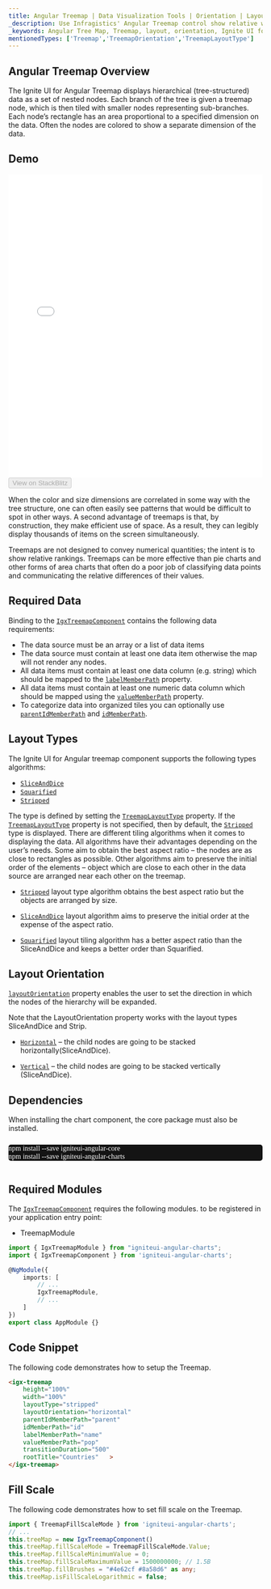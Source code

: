 ```yaml
---
title: Angular Treemap | Data Visualization Tools | Orientation | Layout | Data Binding | Infragistics
_description: Use Infragistics' Angular Treemap control show relative weighting of data points at more than one level supporting strip, squarified, and slice-and-dice algorithms. Learn about Ignite UI for Angular treemap!
_keywords: Angular Tree Map, Treemap, layout, orientation, Ignite UI for Angular, Infragistics
mentionedTypes: ['Treemap','TreemapOrientation','TreemapLayoutType']
---
```


## Angular Treemap Overview

The Ignite UI for Angular Treemap displays hierarchical (tree-structured) data as a set of nested nodes. Each branch of the tree is given a treemap node, which is then tiled with smaller nodes representing sub-branches. Each node’s rectangle has an area proportional to a specified dimension on the data. Often the nodes are colored to show a separate dimension of the data.

## Demo

<div class="sample-container loading" style="height: 600px">
    <iframe id="tree-map-overview-iframe" src='{environment:dvDemosBaseUrl}/charts/tree-map-overview' width="100%" height="100%" seamless frameBorder="0" onload="onXPlatSampleIframeContentLoaded(this);"></iframe>
</div>
<div>
    <button data-localize="stackblitz" disabled class="stackblitz-btn"   data-iframe-id="tree-map-overview-iframe" data-demos-base-url="{environment:dvDemosBaseUrl}">View on StackBlitz
    </button>


</div>

<div class="divider--half"></div>

When the color and size dimensions are correlated in some way with the tree structure, one can often easily see patterns that would be difficult to spot in other ways. A second advantage of treemaps is that, by construction, they make efficient use of space. As a result, they can legibly display thousands of items on the screen simultaneously.

Treemaps are not designed to convey numerical quantities; the intent is to show relative rankings. Treemaps can be more effective than pie charts and other forms of area charts that often do a poor job of classifying data points and communicating the relative differences of their values.

## Required Data

Binding to the [`IgxTreemapComponent`]({environment:dvapibaseurl}/products/ignite-ui-angular/api/docs/typescript/latest/classes/igxtreemapcomponent.html) contains the following data requirements:

-   The data source must be an array or a list of data items
-   The data source must contain at least one data item otherwise the map will not render any nodes.
-   All data items must contain at least one data column (e.g. string) which should be mapped to the [`labelMemberPath`]({environment:dvapibaseurl}/products/ignite-ui-angular/api/docs/typescript/latest/classes/igxtreemapcomponent.html#labelmemberpath) property.
-   All data items must contain at least one numeric data column which should be mapped using the [`valueMemberPath`]({environment:dvapibaseurl}/products/ignite-ui-angular/api/docs/typescript/latest/classes/igxtreemapcomponent.html#valuememberpath) property.
-   To categorize data into organized tiles you can optionally use [`parentIdMemberPath`]({environment:dvapibaseurl}/products/ignite-ui-angular/api/docs/typescript/latest/classes/igxtreemapcomponent.html#parentidmemberpath) and [`idMemberPath`]({environment:dvapibaseurl}/products/ignite-ui-angular/api/docs/typescript/latest/classes/igxtreemapcomponent.html#idmemberpath).

## Layout Types

The Ignite UI for Angular treemap component supports the following types algorithms:

-   [`SliceAndDice`]({environment:dvapibaseurl}/products/ignite-ui-angular/api/docs/typescript/latest/enums/treemaplayouttype.html#sliceanddice)
-   [`Squarified`]({environment:dvapibaseurl}/products/ignite-ui-angular/api/docs/typescript/latest/enums/treemaplayouttype.html#squarified)
-   [`Stripped`]({environment:dvapibaseurl}/products/ignite-ui-angular/api/docs/typescript/latest/enums/treemaplayouttype.html#stripped)

The type is defined by setting the [`TreemapLayoutType`]({environment:dvapibaseurl}/products/ignite-ui-angular/api/docs/typescript/latest/enums/treemaplayouttype.html) property. If the [`TreemapLayoutType`]({environment:dvapibaseurl}/products/ignite-ui-angular/api/docs/typescript/latest/enums/treemaplayouttype.html) property is not specified, then by default, the [`Stripped`]({environment:dvapibaseurl}/products/ignite-ui-angular/api/docs/typescript/latest/enums/treemaplayouttype.html#stripped) type is displayed. There are different tiling algorithms when it comes to displaying the data. All algorithms have their advantages depending on the user’s needs. Some aim to obtain the best aspect ratio – the nodes are as close to rectangles as possible. Other algorithms aim to preserve the initial order of the elements – object which are close to each other in the data source are arranged near each other on the treemap.

-   [`Stripped`]({environment:dvapibaseurl}/products/ignite-ui-angular/api/docs/typescript/latest/enums/treemaplayouttype.html#stripped) layout type algorithm obtains the best aspect ratio but the objects are arranged by size.

-   [`SliceAndDice`]({environment:dvapibaseurl}/products/ignite-ui-angular/api/docs/typescript/latest/enums/treemaplayouttype.html#sliceanddice) layout algorithm aims to preserve the initial order at the expense of the aspect ratio.

-   [`Squarified`]({environment:dvapibaseurl}/products/ignite-ui-angular/api/docs/typescript/latest/enums/treemaplayouttype.html#squarified) layout tiling algorithm has a better aspect ratio than the SliceAndDice and keeps a better order than Squarified.

## Layout Orientation

[`layoutOrientation`]({environment:dvapibaseurl}/products/ignite-ui-angular/api/docs/typescript/latest/classes/igxtreemapcomponent.html#layoutorientation) property enables the user to set the direction in which the nodes of the hierarchy will be expanded.

Note that the LayoutOrientation property works with the layout types SliceAndDice and Strip.

-   [`Horizontal`]({environment:dvapibaseurl}/products/ignite-ui-angular/api/docs/typescript/latest/enums/treemaporientation.html#horizontal) – the child nodes are going to be stacked horizontally(SliceAndDice).

-   [`Vertical`]({environment:dvapibaseurl}/products/ignite-ui-angular/api/docs/typescript/latest/enums/treemaporientation.html#vertical) – the child nodes are going to be stacked vertically (SliceAndDice).

<!-- Angular, React, WebComponents -->

## Dependencies

When installing the chart component, the core package must also be installed.

<pre style="background:#141414;color:white;display:inline-block;padding:16x;margin-top:10px;font-family:'Consolas';border-radius:5px;width:100%">
npm install --save igniteui-angular-core
npm install --save igniteui-angular-charts
</pre>

<!-- end: Angular, React, WebComponents -->

## Required Modules

The [`IgxTreemapComponent`]({environment:dvapibaseurl}/products/ignite-ui-angular/api/docs/typescript/latest/classes/igxtreemapcomponent.html) requires the following modules<!-- Angular, React, WebComponents -->.<!-- end: Angular, React, WebComponents --><!-- Blazor --> to be registered in your application entry point:

-   TreemapModule
    <!-- end: Blazor -->

```ts
import { IgxTreemapModule } from "igniteui-angular-charts";
import { IgxTreemapComponent } from 'igniteui-angular-charts';

@NgModule({
    imports: [
        // ...
        IgxTreemapModule,
        // ...
    ]
})
export class AppModule {}
```

## Code Snippet

The following code demonstrates how to setup the Treemap.

```html
<igx-treemap
    height="100%"
    width="100%"
    layoutType="stripped"
    layoutOrientation="horizontal"
    parentIdMemberPath="parent"
    idMemberPath="id"
    labelMemberPath="name"
    valueMemberPath="pop"
    transitionDuration="500"
    rootTitle="Countries"   >
</igx-treemap>
```

## Fill Scale

The following code demonstrates how to set fill scale on the Treemap.

```ts
import { TreemapFillScaleMode } from 'igniteui-angular-charts';
// ...
this.treeMap = new IgxTreemapComponent()
this.treeMap.fillScaleMode = TreemapFillScaleMode.Value;
this.treeMap.fillScaleMinimumValue = 0;
this.treeMap.fillScaleMaximumValue = 1500000000; // 1.5B
this.treeMap.fillBrushes = "#4e62cf #8a58d6" as any;
this.treeMap.isFillScaleLogarithmic = false;
```

<div class="divider--half"></div>
